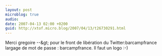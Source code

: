 ```yaml
---
layout: post
microblog: true
audio: 
date: 2007-04-13 02:00 +0200
guid: http://xtof.micro.blog/2007/04/13/t26730291.html
---
```

Merci gregoire --&amp;gt;  pour le front de libération du Twitter:barcampfrance largage de mot de passe : barcampfrance. Il faut un logo :-)
